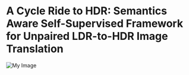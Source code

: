 # A Cycle Ride to HDR: Semantics Aware Self-Supervised Framework for Unpaired LDR-to-HDR Image Translation


![My Image](assets/GTA-HDR-Teaser.png)

